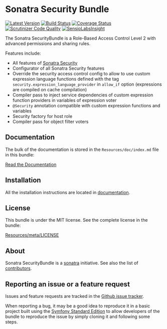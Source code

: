 Sonatra Security Bundle
=======================

[![Latest Version](https://img.shields.io/packagist/v/sonatra/security-bundle.svg)](https://packagist.org/packages/sonatra/security-bundle)
[![Build Status](https://img.shields.io/travis/sonatra/sonatra-security-bundle/master.svg)](https://travis-ci.org/sonatra/sonatra-security-bundle)
[![Coverage Status](https://img.shields.io/coveralls/sonatra/sonatra-security-bundle/master.svg)](https://coveralls.io/r/sonatra/sonatra-security-bundle?branch=master)
[![Scrutinizer Code Quality](https://img.shields.io/scrutinizer/g/sonatra/sonatra-security-bundle/master.svg)](https://scrutinizer-ci.com/g/sonatra/sonatra-security-bundle?branch=master)
[![SensioLabsInsight](https://img.shields.io/sensiolabs/i/74707490-7a7f-4dd8-91c9-84af5de547a1.svg)](https://insight.sensiolabs.com/projects/74707490-7a7f-4dd8-91c9-84af5de547a1)

The Sonatra SecurityBundle is a Role-Based Access Control Level 2 with advanced permissions
and sharing rules.

Features include:

- All features of [Sonatra Security](https://github.com/sonatra/sonatra-security)
- Configurator of all Sonatra Security features
- Override the security access control config to allow to use custom expression language
  functions defined with the tag `security.expression_language_provider` in `allow_if` option
  (expressions are compiled on cache compilation)
- Compiler pass to inject service dependencies of custom expression function providers in
  variables of expression voter
- `@Security` annotation compatible with custom expression functions and variables
- Security factory for host role
- Compiler pass for object filter voters

Documentation
-------------

The bulk of the documentation is stored in the `Resources/doc/index.md`
file in this bundle:

[Read the Documentation](Resources/doc/index.md)

Installation
------------

All the installation instructions are located in [documentation](Resources/doc/index.md).

License
-------

This bundle is under the MIT license. See the complete license in the bundle:

[Resources/meta/LICENSE](Resources/meta/LICENSE)

About
-----

Sonatra SecurityBundle is a [sonatra](https://github.com/sonatra) initiative.
See also the list of [contributors](https://github.com/sonatra/sonatra-security-bundle/graphs/contributors).

Reporting an issue or a feature request
---------------------------------------

Issues and feature requests are tracked in the [Github issue tracker](https://github.com/sonatra/sonatra-security-bundle/issues).

When reporting a bug, it may be a good idea to reproduce it in a basic project
built using the [Symfony Standard Edition](https://github.com/symfony/symfony-standard)
to allow developers of the bundle to reproduce the issue by simply cloning it
and following some steps.
